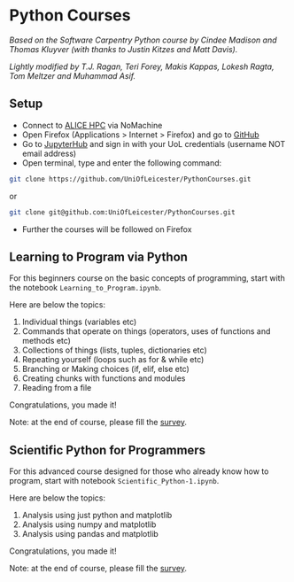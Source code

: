 # Python Courses
*Based on the Software Carpentry Python course by Cindee Madison and Thomas Kluyver (with thanks to Justin Kitzes and Matt Davis).*

*Lightly modified by T.J. Ragan, Teri Forey, Makis Kappas, Lokesh Ragta, Tom Meltzer and Muhammad Asif.*

## Setup
- Connect to [ALICE HPC](https://alice-docs.le.ac.uk/) via NoMachine
- Open Firefox (Applications > Internet > Firefox) and go to [GitHub](https://github.com/UniOfLeicester/PythonCourses)
- Go to [JupyterHub](https://jupyterhub.rcs.le.ac.uk/hub/login) and sign in with your UoL credentials (username NOT email address)
- Open terminal, type and enter the following command:
```sh
git clone https://github.com/UniOfLeicester/PythonCourses.git
```
or
```sh
git clone git@github.com:UniOfLeicester/PythonCourses.git
```

- Further the courses will be followed on Firefox

## Learning to Program via Python
For this beginners course on the basic concepts of programming, start with the notebook `Learning_to_Program.ipynb`.

Here are below the topics:
1. Individual things (variables etc)
2. Commands that operate on things (operators, uses of functions and methods etc)
3. Collections of things (lists, tuples, dictionaries etc)
4. Repeating yourself (loops such as for & while etc)
5. Branching or Making choices (if, elif, else etc)
6. Creating chunks with functions and modules 
7. Reading from a file

Congratulations, you made it!

Note: at the end of course, please fill the [survey](https://app.onlinesurveys.jisc.ac.uk/s/leicester/learning-to-program-via-python).

## Scientific Python for Programmers
For this advanced course designed for those who already know how to program, start with notebook `Scientific_Python-1.ipynb`.

Here are below the topics:
1. Analysis using just python and matplotlib
2. Analysis using numpy and matplotlib
3. Analysis using pandas and matplotlib

Congratulations, you made it!

Note: at the end of course, please fill the [survey](https://app.onlinesurveys.jisc.ac.uk/s/leicester/scientific-python-for-programmers).
